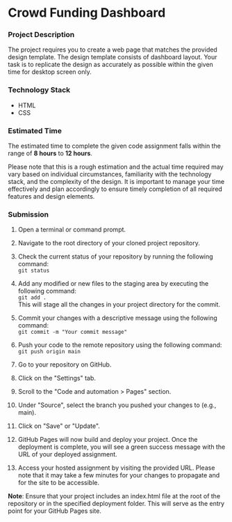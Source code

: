 # Crowd Funding Dashboard

### Project Description

The project requires you to create a web page that matches the provided design template. The design template consists of dashboard layout. Your task is to replicate the design as accurately as possible within the given time for desktop screen only.

### Technology Stack

- HTML
- CSS

### Estimated Time

The estimated time to complete the given code assignment falls within the range of **8 hours** to **12 hours**.

Please note that this is a rough estimation and the actual time required may vary based on individual circumstances, familiarity with the technology stack, and the complexity of the design. It is important to manage your time effectively and plan accordingly to ensure timely completion of all required features and design elements.

### Submission

1. Open a terminal or command prompt.

2. Navigate to the root directory of your cloned project repository.

3. Check the current status of your repository by running the following command:
   </br>
   `git status`

4. Add any modified or new files to the staging area by executing the following command:
   </br>
   `git add .`
   </br>
   This will stage all the changes in your project directory for the commit.

5. Commit your changes with a descriptive message using the following command:
   </br>
   `git commit -m "Your commit message"`

6. Push your code to the remote repository using the following command:
   </br>
   `git push origin main`

7. Go to your repository on GitHub.

8. Click on the "Settings" tab.

9. Scroll to the "Code and automation > Pages" section.

10. Under "Source", select the branch you pushed your changes to (e.g., main).

11. Click on "Save" or "Update".

12. GitHub Pages will now build and deploy your project. Once the deployment is complete, you will see a green success message with the URL of your deployed assignment.

13. Access your hosted assignment by visiting the provided URL. Please note that it may take a few minutes for your changes to propagate and for the site to be accessible.

**Note**: Ensure that your project includes an index.html file at the root of the repository or in the specified deployment folder. This will serve as the entry point for your GitHub Pages site.
